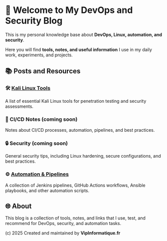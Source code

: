 # 🚀 Welcome to My DevOps and Security Blog

This is my personal knowledge base about **DevOps, Linux, automation, and security**.

Here you will find **tools, notes, and useful information** I use in my daily work, experiments, and projects.



## 📚 Posts and Resources

### 🛠 [Kali Linux Tools](./kali-tools.md)
A list of essential Kali Linux tools for penetration testing and security assessments.

### 🔄 CI/CD Notes (coming soon)
Notes about CI/CD processes, automation, pipelines, and best practices.

### 🔒 Security (coming soon)
General security tips, including Linux hardening, secure configurations, and best practices.

### ⚙️ [Automation & Pipelines](./automation)
A collection of Jenkins pipelines, GitHub Actions workflows, Ansible playbooks, and other automation scripts.


## 🌐 About

This blog is a collection of tools, notes, and links that I use, test, and recommend for DevOps, security, and automation tasks.



(c) 2025 Created and maintained by **VipInformatique.fr**
